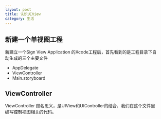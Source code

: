 ```yaml
---
layout: post
title: 认识UIView
category: 生活
---
```

## 新建一个单视图工程
新建立一个Sign View Application 的Xcode工程后，首先看到的是工程目录下自动生成的三个主要文件
+ AppDelegate
+ ViewController
+ Main.storyboard

## ViewController

ViewController 顾名思义，是UIView和UIController的结合，我们在这个文件里编写控制视图相关的代码。


